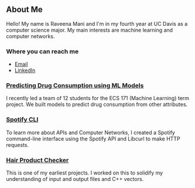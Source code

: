 ## About Me

Hello! My name is Raveena Mani and I'm in my fourth year at UC Davis as a computer science major. My main interests are machine learning and computer networks.

### Where you can reach me
- [Email](mailto:rmani@ucdavis.edu)
- [LinkedIn](https://www.linkedin.com/in/raveena-mani/)

### [Predicting Drug Consumption using ML Models](https://github.com/lucasrod25/drug-consumption-analysis)
I recently led a team of 12 students for the ECS 171 (Machine Learning) term project. We built models to predict drug consumption from other attributes.

### [Spotify CLI](https://github.com/raveenam0/spotify-cli)
To learn more about APIs and Computer Networks, I created a Spotify command-line interface using the Spotify API and Libcurl to make HTTP requests.

### [Hair Product Checker](https://github.com/raveenam0/hair-product-checker)
This is one of my earliest projects. I worked on this to solidify my understanding of input and output files and C++ vectors.
